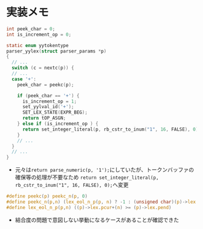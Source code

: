 # 実装メモ

```c
int peek_char = 0;
int is_increment_op = 0;

static enum yytokentype
parser_yylex(struct parser_params *p)
{
  // ...
  switch (c = nextc(p)) {
  // ...
  case '+':
    peek_char = peekc(p);

    if (peek_char == '+') {
      is_increment_op = 1;
      set_yylval_id('+');
      SET_LEX_STATE(EXPR_BEG);
      return tOP_ASGN;
    } else if (is_increment_op ) {
      return set_integer_literal(p, rb_cstr_to_inum("1", 16, FALSE), 0);
    }
    // ...
  }
  // ...
}
```

- 元々は`return parse_numeric(p, '1');`にしていたが、トークンバッファの確保等の処理が不要なため
  `return set_integer_literal(p, rb_cstr_to_inum("1", 16, FALSE), 0);`へ変更

```c
#define peekc(p) peekc_n(p, 0)
#define peekc_n(p,n) (lex_eol_n_p(p, n) ? -1 : (unsigned char)(p)->lex.pcur[n])
#define lex_eol_n_p(p,n) ((p)->lex.pcur+(n) >= (p)->lex.pend)
```

- 結合度の問題で意図しない挙動になるケースがあることが確認できた
